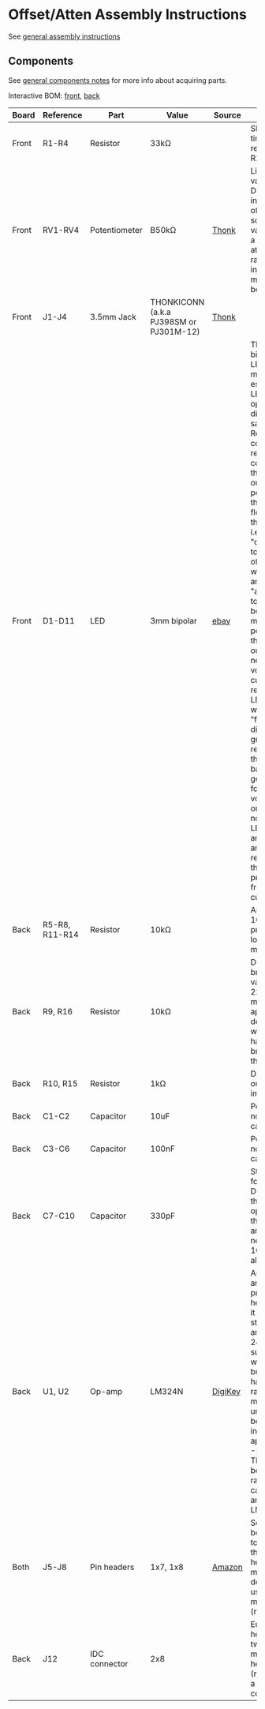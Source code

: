 # Offset/Atten Assembly Instructions

See [general assembly instructions](https://quinnfreedman.github.io/modular/docs/assembly)

## Components

See [general components notes](https://quinnfreedman.github.io/modular/docs/components) for more info about acquiring parts.

Interactive BOM: [front](https://quinnfreedman.github.io/fm-artifacts/OffsetAtten/rng_pcb_front_interactive_bom.html), [back](https://quinnfreedman.github.io/fm-artifacts/OffsetAtten/rng_pcb_back_interactive_bom.html)

| Board | Reference | Part             | Value                                   | Source  | Comment |
| ----- | --------- | ---------------- | --------------------------------------- | ------- | ------- |
| Front | R1-R4     | Resistor         | 33kΩ                                    |         | Should be ~5/7 times the resistance of R2/R4. |
| Front | RV1-RV4   | Potentiometer    | B50kΩ                                   | [Thonk](https://www.thonk.co.uk/shop/alpha-9mm-pots-dshaft/) | Linear. Any value is fine. Determines the input impedance of the module, so a higher value will mean a better attenuation range for some inputs (100k might actually be better). |
| Front | J1-J4     | 3.5mm Jack       | THONKICONN (a.k.a PJ398SM or PJ301M-12) | [Thonk](https://www.thonk.co.uk/shop/thonkiconn/) | |
| Front | D1-D11    | LED              | 3mm bipolar                             | [ebay](https://www.ebay.com/itm/133972966618) | This is a bipolar/bi-color LED. That means it is essentially two LEDs wired in opposite directions in the same package. Reversing the connection reverses the colors. When the module is outputting a positive voltage, the current will flow "forwards" through the LED, i.e. the square "cathode" hole towards the top of the module will be negative and the round "anode" hole towards the bottom of the module will be positive. When the module is outputting a negative voltage, the current will be reversed. The LEDs I bought were red in their "forward" direction and green in reverse, so I put them in backwards to get a green light for positive voltages. If you only have normal unipolar LEDs, just solder another led or any diode in reverse across the legs to protect the LED from the reverse current. |
| Back  | R5-R8, R11-R14 | Resistor    | 10kΩ                                    |         | Any value 10k-100k is probably fine as long as they all match. |
| Back  | R9, R16   | Resistor         | 10kΩ                                    |         | Determines LED brightness. Any value between 220Ω-10kΩ might be appropriate depending on which LEDs you have and how bright you want them. |
| Back  | R10, R15  | Resistor         | 1kΩ                                     |         | Determines output impedance |
| Back  | C1-C2     | Capacitor        | 10uF                                    |         | Power supply noise filtering capacitors |
| Back  | C3-C6     | Capacitor        | 100nF                                   |         | Power supply noise filtering capacitors |
| Back  | C7-C10    | Capacitor        | 330pF                                   |         | Stabilizing cap for op-amps. Depending on the model of op-amps used, these probably aren't strictly necessary. 100pF should also be fine. |
| Back  | U1, U2    | Op-amp           | LM324N                                  | [DigiKey](https://www.digikey.com/en/products/detail/texas-instruments/LM324N/277627) | Any quad op-amp would probably work here, as long as it follows the standard pinout and can handle 24V power supply. A TL074 would work fine, but it can't handle rail-to-rail inputs, so it might give unexpected behavior if the input or output approaches -12V. Therefore, it is better to use a rail-to-rail-capable op-amp like the LM324. |
| Both  | J5-J8     | Pin headers      | 1x7, 1x8                                | [Amazon](https://www.amazon.com/gp/product/B074HVBTZ4) | Solder the two boards directly together using the male headers or make them detachable using a male/female pair (recommended). |
| Back  | J12       | IDC connector    | 2x8                                     |         | Eurorack power header. Can use two rows of male pin headers or (recommended) a shrouded connector. |

